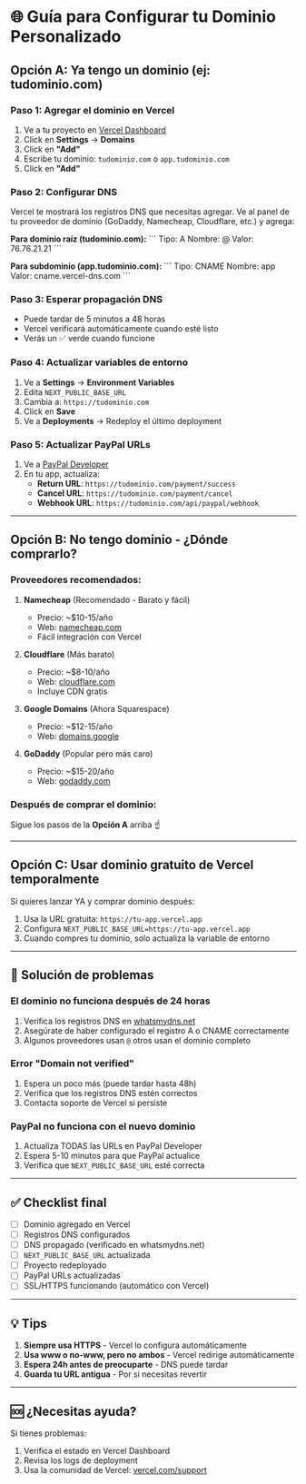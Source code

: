 # 🌐 Guía para Configurar tu Dominio Personalizado

## Opción A: Ya tengo un dominio (ej: tudominio.com)

### Paso 1: Agregar el dominio en Vercel

1. Ve a tu proyecto en [Vercel Dashboard](https://vercel.com/dashboard)
2. Click en **Settings** → **Domains**
3. Click en **"Add"**
4. Escribe tu dominio: `tudominio.com` o `app.tudominio.com`
5. Click en **"Add"**

### Paso 2: Configurar DNS

Vercel te mostrará los registros DNS que necesitas agregar. Ve al panel de tu proveedor de dominio (GoDaddy, Namecheap, Cloudflare, etc.) y agrega:

**Para dominio raíz (tudominio.com):**
\`\`\`
Tipo: A
Nombre: @
Valor: 76.76.21.21
\`\`\`

**Para subdominio (app.tudominio.com):**
\`\`\`
Tipo: CNAME
Nombre: app
Valor: cname.vercel-dns.com
\`\`\`

### Paso 3: Esperar propagación DNS
- Puede tardar de 5 minutos a 48 horas
- Vercel verificará automáticamente cuando esté listo
- Verás un ✅ verde cuando funcione

### Paso 4: Actualizar variables de entorno

1. Ve a **Settings** → **Environment Variables**
2. Edita `NEXT_PUBLIC_BASE_URL`
3. Cambia a: `https://tudominio.com`
4. Click en **Save**
5. Ve a **Deployments** → Redeploy el último deployment

### Paso 5: Actualizar PayPal URLs

1. Ve a [PayPal Developer](https://developer.paypal.com)
2. En tu app, actualiza:
   - **Return URL**: `https://tudominio.com/payment/success`
   - **Cancel URL**: `https://tudominio.com/payment/cancel`
   - **Webhook URL**: `https://tudominio.com/api/paypal/webhook`

---

## Opción B: No tengo dominio - ¿Dónde comprarlo?

### Proveedores recomendados:

1. **Namecheap** (Recomendado - Barato y fácil)
   - Precio: ~$10-15/año
   - Web: [namecheap.com](https://www.namecheap.com)
   - Fácil integración con Vercel

2. **Cloudflare** (Más barato)
   - Precio: ~$8-10/año
   - Web: [cloudflare.com](https://www.cloudflare.com)
   - Incluye CDN gratis

3. **Google Domains** (Ahora Squarespace)
   - Precio: ~$12-15/año
   - Web: [domains.google](https://domains.google.com)

4. **GoDaddy** (Popular pero más caro)
   - Precio: ~$15-20/año
   - Web: [godaddy.com](https://www.godaddy.com)

### Después de comprar el dominio:
Sigue los pasos de la **Opción A** arriba ☝️

---

## Opción C: Usar dominio gratuito de Vercel temporalmente

Si quieres lanzar YA y comprar dominio después:

1. Usa la URL gratuita: `https://tu-app.vercel.app`
2. Configura `NEXT_PUBLIC_BASE_URL=https://tu-app.vercel.app`
3. Cuando compres tu dominio, solo actualiza la variable de entorno

---

## 🔧 Solución de problemas

### El dominio no funciona después de 24 horas

1. Verifica los registros DNS en [whatsmydns.net](https://www.whatsmydns.net)
2. Asegúrate de haber configurado el registro A o CNAME correctamente
3. Algunos proveedores usan `@` otros usan el dominio completo

### Error "Domain not verified"

1. Espera un poco más (puede tardar hasta 48h)
2. Verifica que los registros DNS estén correctos
3. Contacta soporte de Vercel si persiste

### PayPal no funciona con el nuevo dominio

1. Actualiza TODAS las URLs en PayPal Developer
2. Espera 5-10 minutos para que PayPal actualice
3. Verifica que `NEXT_PUBLIC_BASE_URL` esté correcta

---

## ✅ Checklist final

- [ ] Dominio agregado en Vercel
- [ ] Registros DNS configurados
- [ ] DNS propagado (verificado en whatsmydns.net)
- [ ] `NEXT_PUBLIC_BASE_URL` actualizada
- [ ] Proyecto redeployado
- [ ] PayPal URLs actualizadas
- [ ] SSL/HTTPS funcionando (automático con Vercel)

---

## 💡 Tips

1. **Siempre usa HTTPS** - Vercel lo configura automáticamente
2. **Usa www o no-www, pero no ambos** - Vercel redirige automáticamente
3. **Espera 24h antes de preocuparte** - DNS puede tardar
4. **Guarda tu URL antigua** - Por si necesitas revertir

---

## 🆘 ¿Necesitas ayuda?

Si tienes problemas:
1. Verifica el estado en Vercel Dashboard
2. Revisa los logs de deployment
3. Usa la comunidad de Vercel: [vercel.com/support](https://vercel.com/support)
